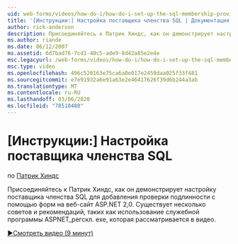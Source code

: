```yaml
---
uid: web-forms/videos/how-do-i/how-do-i-set-up-the-sql-membership-provider
title: '[Инструкции:] Настройка поставщика членства SQL | Документация Майкрософт'
author: rick-anderson
description: Присоединяйтесь к Патрик Хиндс, как он демонстрирует настройку поставщика членства SQL для добавления проверки подлинности с помощью форм на веб-сайт ASP.NET 2,0. Существует несколько советов...
ms.author: riande
ms.date: 06/12/2007
ms.assetid: 6d7bad76-7cd1-40c5-ade9-8d42a85e2e4e
msc.legacyurl: /web-forms/videos/how-do-i/how-do-i-set-up-the-sql-membership-provider
msc.type: video
ms.openlocfilehash: 496c520163e75ca6a0e017e2459daa025f33f481
ms.sourcegitcommit: e7e91932a6e91a63e2e46417626f39d6b244a3ab
ms.translationtype: MT
ms.contentlocale: ru-RU
ms.lasthandoff: 03/06/2020
ms.locfileid: "78510480"
---
```

# <a name="how-do-i-set-up-the-sql-membership-provider"></a>[Инструкции:] Настройка поставщика членства SQL

по [Патрик Хиндс](https://twitter.com/patrickhynds)

Присоединяйтесь к Патрик Хиндс, как он демонстрирует настройку поставщика членства SQL для добавления проверки подлинности с помощью форм на веб-сайт ASP.NET 2,0. Существует несколько советов и рекомендаций, таких как использование служебной программы ASPNET\_регскл. exe, которая рассматривается в видео.

[&#9654;Смотреть видео (9 минут)](https://channel9.msdn.com/Blogs/ASP-NET-Site-Videos/how-do-i-set-up-the-sql-membership-provider)
